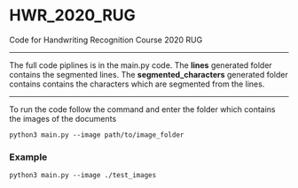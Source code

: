 # HWR_2020_RUG

Code for Handwriting Recognition Course 2020 RUG

---

The full code piplines is in the main.py code.
The **lines** generated folder contains the segmented lines. The **segmented_characters** generated folder contains contains the characters which are segmented from the lines.

---

To run the code follow the command and enter the folder which contains the images of the documents

`python3 main.py --image path/to/image_folder`

### Example

`python3 main.py --image ./test_images`

